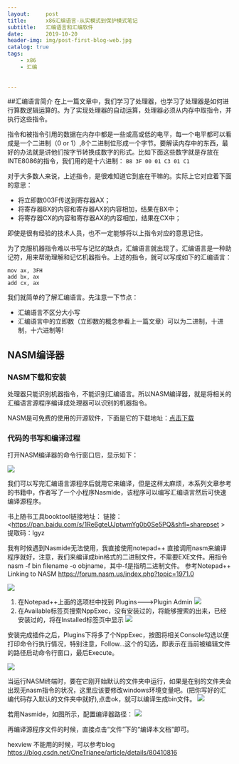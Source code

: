 ```yaml
---
layout:     post
title:      x86汇编语言-从实模式到保护模式笔记
subtitle:   汇编语言和汇编软件
date:       2019-10-20
header-img: img/post-first-blog-web.jpg
catalog: true
tags:
    - x86
    - 汇编
    
    
---
```

##汇编语言简介
在上一篇文章中，我们学习了处理器，也学习了处理器是如何进行算数逻辑运算的。为了实现处理器的自动运算，处理器必须从内存中取指令，并执行这些指令。

指令和被指令引用的数据在内存中都是一些或高或低的电平，每一个电平都可以看成是一个二进制（0 or 1）,8个二进制位形成一个字节。要解读内存中的东西，最好的办法就是讲他们按字节转换成数字的形式。比如下面这些数字就是存放在INTE8086的指令，我们用的是十六进制：
` B8 3F 00 01 C3 01 C1 `


对于大多数人来说，上述指令，是很难知道它到底在干嘛的。实际上它对应着下面的意思：

- 将立即数003F传送到寄存器AX；
- 将寄存器BX的内容和寄存器AX的内容相加，结果在BX中；
- 将寄存器CX的内容和寄存器AX的内容相加，结果在CX中；

即使是很有经验的技术人员，也不一定能够将以上指令对应的意思记住。

为了克服机器指令难以书写与记忆的缺点，汇编语言就出现了。汇编语言是一种助记符，用来帮助理解和记忆机器指令。上述的指令，就可以写成如下的汇编语言：

```
mov ax, 3FH
add bx, ax
add cx, ax
```

我们就简单的了解汇编语言。先注意一下节点：

- 汇编语言不区分大小写
- 汇编语言中的立即数（立即数的概念参看上一篇文章）可以为二进制，十进制，十六进制等!

## NASM编译器

### NASM下载和安装
处理器只能识别机器指令，不能识别汇编语言。所以NASM编译器，就是将相关的汇编语言源程序编译成处理器可以识别的机器指令。

NASM是可免费的使用的开源软件，下面是它的下载地址：[点击下载](https://sourceforge.net/projects/nasm/files/)

###  代码的书写和编译过程
打开NASM编译器的命令行窗口后，显示如下：

![](https://raw.githubusercontent.com/dbb4560/StorePicturebed/master/wirtePicture/20191020182341.png)

我们可以写完汇编语言源程序后就用它来编译，但是这样太麻烦，本系列文章参考的书籍中，作者写了一个小程序Nasmide，该程序可以编写汇编语言然后可快速编译源程序。

书上随书工具booktool链接地址：
链接：<https://pan.baidu.com/s/1Re6gteUJptwmYg0b0Se5PQ&shfl=sharepset >
提取码：lgyz 

我有时候遇到Nasmide无法使用，我直接使用notepad++ 直接调用nasm来编译程序就好，注意，我们来编译成bin格式的二进制文件，不需要EXE文件。用指令nasm -f bin filename -o objname，其中-f是指明二进制文件。
参考Notepad++ Linking to NASM <https://forum.nasm.us/index.php?topic=1971.0>

![](https://raw.githubusercontent.com/dbb4560/StorePicturebed/master/wirtePicture/20191020183248.png)

1. 在Notepad++上面的选项栏中找到 Plugins--->Plugin Admin
 ![](https://raw.githubusercontent.com/dbb4560/StorePicturebed/master/wirtePicture/20191020185703.png)
2. 在Available标签页搜索NppExec，没有安装过的，将能够搜索的出来，已经安装过的，将在Installed标签页中显示
![](https://raw.githubusercontent.com/dbb4560/StorePicturebed/master/wirtePicture/20191020185827.png)

安装完成插件之后，Plugins下将多了个NppExec，按图将相关Console勾选以便打印命令行执行情况，特别注意，Follow...这个的勾选，即表示在当前被编辑文件的路径启动命令行窗口，最后Execute。

![](https://raw.githubusercontent.com/dbb4560/StorePicturebed/master/wirtePicture/20191020210325.png)

当运行NASM终端时，要在它刚开始默认的文件夹中运行，如果是在别的文件夹会出现无nasm指令的状况，这里应该要修改windows环境变量吧。(把你写好的汇编代码存入默认的文件夹中就好),点击ok，就可以编译生成bin文件。
![](https://raw.githubusercontent.com/dbb4560/StorePicturebed/master/wirtePicture/20191020213433.png)


若用Nasmide，如图所示，配置编译器路径：
![](https://raw.githubusercontent.com/dbb4560/StorePicturebed/master/wirtePicture/20191020213617.png)

再编译源程序文件的时候，直接点击“文件”下的“编译本文档”即可。

hexview 不能用的时候，可以参考blog <https://blog.csdn.net/OneTrianee/article/details/80410816> 